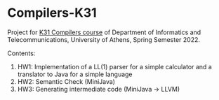 # Compilers-K31

Project for [K31 Compilers course](https://cgi.di.uoa.gr/~compilers/) of Department of Informatics and Telecommunications, University of Athens, Spring Semester 2022.

Contents:

1. HW1: Implementation of a LL(1) parser for a simple calculator and a translator to Java for a simple language
2. HW2: Semantic Check (MiniJava)
3. HW3: Generating intermediate code (MiniJava -> LLVM)
